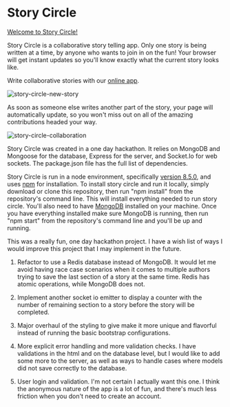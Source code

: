 # Story Circle

[Welcome to Story Circle!](http://story-circle.herokuapp.com/)

Story Circle is a collaborative story telling app. Only one story is being written at a time, by anyone who wants to join in on the fun! Your browser will get instant updates so you'll know exactly what the current story looks like.

Write collaborative stories with our [online app](http://story-circle.herokuapp.com/).

![story-circle-new-story](https://github.com/SamuelLangenfeld/nov-hackaton-studious-chainsaw/blob/master/public/assets/images/white-rabbit.png?raw=true)

As soon as someone else writes another part of the story, your page will automatically update, so you won't miss out on all of the amazing contributions headed your way.

![story-circle-collaboration](https://github.com/SamuelLangenfeld/nov-hackaton-studious-chainsaw/blob/master/public/assets/images/ivy.png?raw=true)

Story Circle was created in a one day hackathon. It relies on MongoDB and Mongoose for the database, Express for the server, and Socket.Io for web sockets. The package.json file has the full list of dependencies.

Story Circle is run in a node environment, specifically [version 8.5.0](https://nodejs.org/en/download/), and uses [npm](https://www.npmjs.com/) for installation. To install story circle and run it locally, simply download or clone this repository, then run "npm install" from the repository's command line. This will install everything needed to run story circle. You'll also need to have [MongoDB](https://docs.mongodb.com/getting-started/shell/installation/) installed on your machine. Once you have everything installed make sure MongoDB is running, then run "npm start" from the repository's command line and you'll be up and running.

This was a really fun, one day hackathon project. I have a wish list of ways I would improve this project that I may implement in the future.

1. Refactor to use a Redis database instead of MongoDB. It would let me avoid having race case scenarios when it comes to multiple authors trying to save the last section of a story at the same time. Redis has atomic operations, while MongoDB does not.

2. Implement another socket io emitter to display a counter with the number of remaining section to a story before the story will be completed.

3. Major overhaul of the styling to give make it more unique and flavorful instead of running the basic bootstrap configurations.

4. More explicit error handling and more validation checks. I have validations in the html and on the database level, but I would like to add some more to the server, as well as ways to handle cases where models did not save correctly to the database.

5. User login and validation. I'm not certain I actually want this one. I think the anonymous nature of the app is a lot of fun, and there's much less friction when you don't need to create an account.
